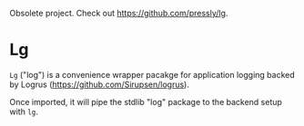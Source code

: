 Obsolete project. Check out https://github.com/pressly/lg.

# Lg

`Lg` ("log") is a convenience wrapper pacakge for application logging backed by Logrus (https://github.com/Sirupsen/logrus). 


Once imported, it will pipe the stdlib "log" package to the backend setup with `lg`.
